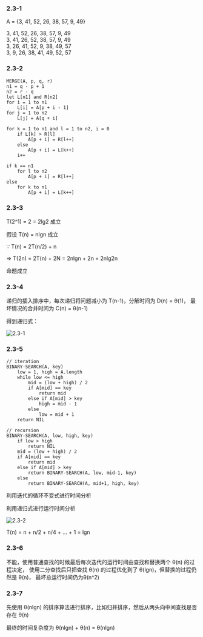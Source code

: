 ### 2.3-1
A = {3, 41, 52, 26, 38, 57, 9, 49}

3, 41, 52, 26, 38, 57, 9, 49<br>
3, 41, 26, 52, 38, 57, 9, 49<br>
3, 26, 41, 52, 9, 38, 49, 57<br>
3, 9, 26, 38, 41, 49, 52, 57

### 2.3-2

```
MERGE(A, p, q, r)
n1 = q - p + 1
n2 = r - q
let L[n1] and R[n2]
for i = 1 to n1
    L[i] = A[p + i - 1]
for j = 1 to n2
    L[j] = A[q + i]

for k = 1 to n1 and l = 1 to n2, i = 0
    if L[k] > R[l]
        A[p + i] = R[l++]
    else
        A[p + i] = L[k++]
    i++

if k == n1
    for l to n2
        A[p + i] = R[l++]
else
    for k to n1
        A[p + i] = L[k++]

```

### 2.3-3

T(2^1) = 2 = 2lg2 成立

假设 T(n) = nlgn 成立

∵   T(n) = 2T(n/2) + n

=>  T(2n) = 2T(n) + 2N = 2nlgn + 2n = 2nlg2n

命题成立

### 2.3-4

递归的插入排序中，每次递归将问题减小为 T(n-1)，分解时间为 D(n) = θ(1)，
最坏情况的合并时间为 C(n) = θ(n-1)

得到递归式：

![2.3-1](http://latex.codecogs.com/gif.latex?T(n)=\begin{cases}\theta(1),\quad%20n=1\\\\T(n%20-%201)%20+%20\theta(n),\quad%20n%3E1\end{cases})

### 2.3-5

```
// iteration
BINARY-SEARCH(A, key)
    low = 1, high = A.length
    while low <= high
        mid = (low + high) / 2
        if A[mid] == key
            return mid
        else if A[mid] > key
            high = mid - 1
        else
            low = mid + 1
    return NIL

// recursion
BINARY-SEARCH(A, low, high, key)
    if low > high
        return NIL
    mid = (low + high) / 2
    if A[mid] == key
        return mid
    else if A[mid] > key
        return BINARY-SEARCH(A, low, mid-1, key)
    else
        return BINARY-SEARCH(A, mid+1, high, key)
```

利用迭代的循环不变式进行时间分析



利用递归式进行运行时间分析

![2.3-2](http://latex.codecogs.com/gif.latex?T(n)=\begin{cases}\theta(1),\quad%20n=1\\\\T(n/2)%20+%20\theta(1),\quad%20n%3E1\end{cases})

T(n) = n + n/2 + n/4 + ... + 1 = lgn

### 2.3-6

不能，使用普通查找的时候最后每次迭代的运行时间由查找和替换两个 θ(n) 的过程决定，
使用二分查找后只把查找 θ(n) 的过程优化到了 θ(lgn)，但替换的过程仍然是 θ(n)，
最坏总运行时间仍为θ(n^2)

### 2.3-7

先使用 θ(nlgn) 的排序算法进行排序，比如归并排序，然后从两头向中间查找是否存在 θ(n)

最终的时间复杂度为 θ(nlgn) + θ(n) = θ(nlgn)

